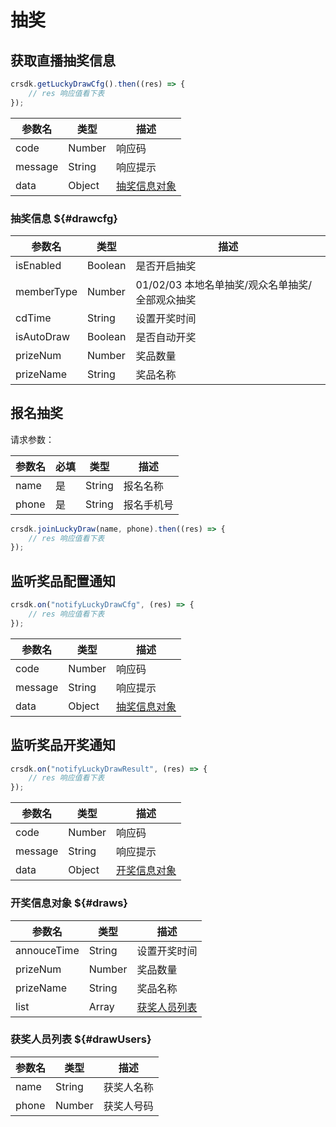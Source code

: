 # 抽奖

## 获取直播抽奖信息

``` js 
crsdk.getLuckyDrawCfg().then((res) => {
    // res 响应值看下表
});
```

| 参数名       | 类型       | 描述                                                  |
| ------------ | ------------| ----------------------------------------------------- |
| code   | Number |响应码 |
| message   | String |响应提示 |
| data   | Object | [抽奖信息对象](luckyDraw#drawcfg) |


### 抽奖信息 ${#drawcfg}

| 参数名       | 类型       | 描述                                                  |
| ------------ | ------------| ----------------------------------------------------- |
| isEnabled   | Boolean | 是否开启抽奖 |
| memberType   | Number |	01/02/03 本地名单抽奖/观众名单抽奖/全部观众抽奖 |
| cdTime   | String |设置开奖时间 |
| isAutoDraw   | Boolean | 是否自动开奖 |
| prizeNum   | Number | 奖品数量 |
| prizeName   | String | 奖品名称 |

## 报名抽奖

请求参数：

| 参数名       | 必填       | 类型       | 描述                                                  |
| ------------ | ------------ | ------------| ----------------------------------------------------- |
| name   | 是       | String | 报名名称 |
| phone   | 是       | String | 报名手机号 |

``` js 
crsdk.joinLuckyDraw(name, phone).then((res) => {
    // res 响应值看下表
});
```

## 监听奖品配置通知

``` js
crsdk.on("notifyLuckyDrawCfg", (res) => {
    // res 响应值看下表
});
```

| 参数名       | 类型       | 描述                                                  |
| ------------ | ------------| ----------------------------------------------------- |
| code   | Number |响应码 |
| message   | String |响应提示 |
| data   | Object | [抽奖信息对象](luckyDraw#drawcfg) |

## 监听奖品开奖通知

``` js
crsdk.on("notifyLuckyDrawResult", (res) => {
    // res 响应值看下表
});
```

| 参数名       | 类型       | 描述                                                  |
| ------------ | ------------| ----------------------------------------------------- |
| code   | Number |响应码 |
| message   | String |响应提示 |
| data   | Object | [开奖信息对象](luckyDraw#draws) |

### 开奖信息对象 ${#draws}

| 参数名       | 类型       | 描述                                                  |
| ------------ | ------------| ----------------------------------------------------- |
| annouceTime   | String |设置开奖时间 |
| prizeNum   | Number | 奖品数量 |
| prizeName   | String | 奖品名称 |
| list   | Array | [获奖人员列表](luckyDraw#drawUsers) |

### 获奖人员列表 ${#drawUsers}

| 参数名       | 类型       | 描述                                                  |
| ------------ | ------------| ----------------------------------------------------- |
| name   | String | 获奖人名称 |
| phone   | Number | 获奖人号码 |